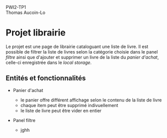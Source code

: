 PWI2-TP1  
Thomas Aucoin-Lo

# Projet librairie

Le projet est une page de librairie cataloguant une liste de livre. Il est possible de filtrer la liste de livres selon la catégorie choisie dans le panel *filtre* ainsi que d'ajouter et supprimer un livre de la liste du *panier d'achat*, celle-ci enregistrée dans le *local storage*.

## Entités et fonctionnalités

- Panier d'achat
    - le panier offre différent affichage selon le contenu de la liste de livre
    - chaque item peut être supprimé indivuellement  
    - le liste de livre peut être vider en entier

- Panel filtre
    - jghh